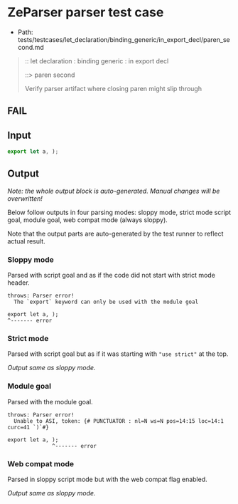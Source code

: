 # ZeParser parser test case

- Path: tests/testcases/let_declaration/binding_generic/in_export_decl/paren_second.md

> :: let declaration : binding generic : in export decl
>
> ::> paren second
>
> Verify parser artifact where closing paren might slip through 

## FAIL

## Input

`````js
export let a, );
`````

## Output

_Note: the whole output block is auto-generated. Manual changes will be overwritten!_

Below follow outputs in four parsing modes: sloppy mode, strict mode script goal, module goal, web compat mode (always sloppy).

Note that the output parts are auto-generated by the test runner to reflect actual result.

### Sloppy mode

Parsed with script goal and as if the code did not start with strict mode header.

`````
throws: Parser error!
  The `export` keyword can only be used with the module goal

export let a, );
^------- error
`````

### Strict mode

Parsed with script goal but as if it was starting with `"use strict"` at the top.

_Output same as sloppy mode._

### Module goal

Parsed with the module goal.

`````
throws: Parser error!
  Unable to ASI, token: {# PUNCTUATOR : nl=N ws=N pos=14:15 loc=14:1 curc=41 `)`#}

export let a, );
              ^------- error
`````


### Web compat mode

Parsed in sloppy script mode but with the web compat flag enabled.

_Output same as sloppy mode._
